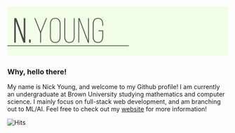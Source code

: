 <img src="https://raw.githubusercontent.com/n-young/n-young/master/splash.jpg">

### Why, hello there! 

My name is Nick Young, and welcome to my Github profile! I am currently an undergraduate at Brown University studying mathematics and computer science. I mainly focus on full-stack web development, and am branching out to ML/AI. Feel free to check out my [website](https://n-young.xyz) for more information!

![Hits](https://hitcounter.pythonanywhere.com/count/tag.svg?url=https%3A%2F%2Fgithub.com%2Fn-young)

